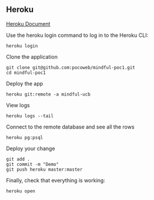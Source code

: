 ## Heroku
[Heroku Document](https://devcenter.heroku.com/articles/getting-started-with-python)

Use the heroku login command to log in to the Heroku CLI:
```
heroku login
```

Clone the application
```
git clone git@github.com:pocoweb/mindful-poc1.git
cd mindful-poc1
```

Deploy the app
```
heroku git:remote -a mindful-ucb
```

View logs
```
heroku logs --tail
```

Connect to the remote database and see all the rows
```
heroku pg:psql
```

Deploy your change
```
git add .
git commit -m "Demo"
git push heroku master:master
```

Finally, check that everything is working:
```
heroku open
```
